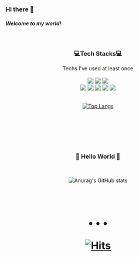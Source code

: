 ### Hi there 👋 <br />
<h5> Welcome to my world! </h5>
  
  

<!--
**isladaisy/isladaisy** is a ✨ _special_ ✨ repository because its `README.md` (this file) appears on your GitHub profile.

Here are some ideas to get you started:

- 🔭 I’m currently working on ...
- 🌱 I’m currently learning ...
- 👯 I’m looking to collaborate on ...
- 🤔 I’m looking for help with ...
- 💬 Ask me about ...
- 📫 How to reach me: ...
- 😄 Pronouns: ...
- ⚡ Fun fact: ...
-->

<div align="center"> <br />
  <h3>💻Tech Stacks💻</h3>
<p align="center">
Techs I've used at least once <br /> <br />
<img src="https://img.shields.io/badge/JAVA-007396?style=flat-square&logo=Java&logoColor=white"/> <img src="https://img.shields.io/badge/Spring Boot-6DB33F?style=flat-square&logo=Spring Boot&logoColor=white"/> <img src="https://img.shields.io/badge/MySQL-4479A1?style=flat-square&logo=MySQL&logoColor=white"/><br /> <img src="https://img.shields.io/badge/HTML5-E34F26?style=flat-square&logo=HTML5&logoColor=white"/> <img src="https://img.shields.io/badge/CSS3-1572B6?style=flat-square&logo=CSS3&logoColor=white"/> <img src="https://img.shields.io/badge/JavaScript-F7DF1E?style=flat-square&logo=JavaScript&logoColor=white"/> <img src="https://img.shields.io/badge/Python-3776AB?style=flat-square&logo=Python&logoColor=white"/> <img src="https://img.shields.io/badge/jQuery-0769AD?style=flat-square&logo=jQuery&logoColor=white"/> <br /> <br /> 
  
<div align="center">

[![Top Langs](https://github-readme-stats.vercel.app/api/top-langs/?username=isladaisy&langs_count=5&layout=compact)](https://github.com/isladaisy/github-readme-stats)

  <br />
  <br />
  <br /> 


  <p align="center"><br />
  <h3>🌺 Hello World 🌺</h3>
  <br />
  
<div align="center">  
  
![Anurag's GitHub stats](https://github-readme-stats.vercel.app/api?username=isladaisy&theme=dracula&show_icons=true) <br /> <br /> <br /> <br />
<h1>• • •
  
[![Hits](https://hits.seeyoufarm.com/api/count/incr/badge.svg?url=https%3A%2F%2Fgithub.com%2Fisladaisy&count_bg=%23FA788F&title_bg=%23AEADAD&icon=&icon_color=%23E7E7E7&title=hits&edge_flat=false)](https://hits.seeyoufarm.com)
  <br /> <br /> <br />
